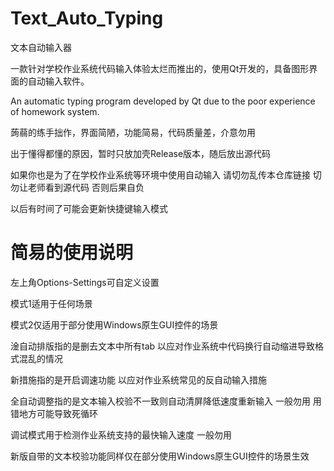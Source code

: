 # Text_Auto_Typing

文本自动输入器

一款针对学校作业系统代码输入体验太烂而推出的，使用Qt开发的，具备图形界面的自动输入软件。

An automatic typing program developed by Qt due to the poor experience of homework system.



蒟蒻的练手拙作，界面简陋，功能简易，代码质量差，介意勿用

出于懂得都懂的原因，暂时只放加壳Release版本，随后放出源代码

如果你也是为了在学校作业系统等环境中使用自动输入 请切勿乱传本仓库链接 切勿让老师看到源代码 否则后果自负

以后有时间了可能会更新快捷键输入模式

# 简易的使用说明

左上角Options-Settings可自定义设置

模式1适用于任何场景

模式2仅适用于部分使用Windows原生GUI控件的场景

淦自动排版指的是删去文本中所有tab 以应对作业系统中代码换行自动缩进导致格式混乱的情况

新措施指的是开启调速功能 以应对作业系统常见的反自动输入措施

全自动调整指的是文本输入校验不一致则自动清屏降低速度重新输入 一般勿用 用错地方可能导致死循环

调试模式用于检测作业系统支持的最快输入速度 一般勿用

新版自带的文本校验功能同样仅在部分使用Windows原生GUI控件的场景生效

